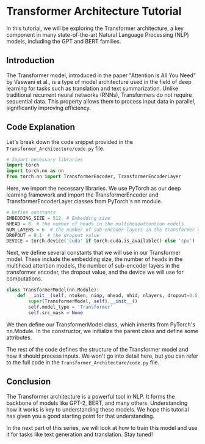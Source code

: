 # Transformer Architecture Tutorial

In this tutorial, we will be exploring the Transformer architecture, a key component in many state-of-the-art Natural Language Processing (NLP) models, including the GPT and BERT families.

## Introduction

The Transformer model, introduced in the paper "Attention is All You Need" by Vaswani et al., is a type of model architecture used in the field of deep learning for tasks such as translation and text summarization. Unlike traditional recurrent neural networks (RNNs), Transformers do not require sequential data. This property allows them to process input data in parallel, significantly improving efficiency.

## Code Explanation

Let's break down the code snippet provided in the `Transformer_Architecture/code.py` file.

```python
# Import necessary libraries
import torch
import torch.nn as nn
from torch.nn import TransformerEncoder, TransformerEncoderLayer
```

Here, we import the necessary libraries. We use PyTorch as our deep learning framework and import the TransformerEncoder and TransformerEncoderLayer classes from PyTorch's nn module.

```python
# Define constants
EMBEDDING_SIZE = 512  # Embedding size
NHEAD = 8  # the number of heads in the multiheadattention models
NUM_LAYERS = 6  # the number of sub-encoder-layers in the transformer encoder
DROPOUT = 0.1  # the dropout value
DEVICE = torch.device('cuda' if torch.cuda.is_available() else 'cpu')
```

Next, we define several constants that we will use in our Transformer model. These include the embedding size, the number of heads in the multihead attention models, the number of sub-encoder layers in the transformer encoder, the dropout value, and the device we will use for computations.

```python
class TransformerModel(nn.Module):
    def __init__(self, ntoken, ninp, nhead, nhid, nlayers, dropout=0.5):
        super(TransformerModel, self).__init__()
        self.model_type = 'Transformer'
        self.src_mask = None
```

We then define our TransformerModel class, which inherits from PyTorch's nn.Module. In the constructor, we initialize the parent class and define some attributes.

The rest of the code defines the structure of the Transformer model and how it should process inputs. We won't go into detail here, but you can refer to the full code in the `Transformer_Architecture/code.py` file.

## Conclusion

The Transformer architecture is a powerful tool in NLP. It forms the backbone of models like GPT-2, BERT, and many others. Understanding how it works is key to understanding these models. We hope this tutorial has given you a good starting point for that understanding.

In the next part of this series, we will look at how to train this model and use it for tasks like text generation and translation. Stay tuned!
